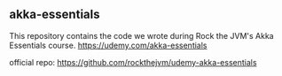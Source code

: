 ## akka-essentials
This repository contains the code we wrote during Rock the JVM's Akka Essentials course.
https://udemy.com/akka-essentials

official repo: https://github.com/rockthejvm/udemy-akka-essentials

